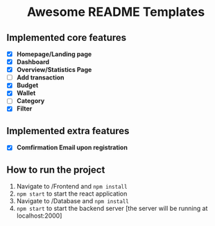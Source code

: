 <h1 align="center">Awesome README Templates</h1>

## Implemented core features

- [x] **Homepage/Landing page**
- [x] **Dashboard**
- [x] **Overview/Statistics Page** 
- [ ] **Add transaction**
- [x] **Budget**
- [x] **Wallet**
- [ ] **Category** 
- [x] **Filter**

## Implemented extra features

- [x] **Comfirmation Email upon registration**

## How to run the project

1. Navigate to /Frontend and `npm install`
2. `npm start` to start the react application
3. Navigate to /Database and `npm install`
4. `npm start` to start the backend server [the server will be running at localhost:2000]

